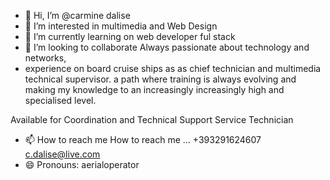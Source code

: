 - 👋 Hi, I’m @carmine dalise
- 👀 I’m interested in multimedia and Web Design 
- 🌱 I’m currently learning on web developer ful stack 
- 💞️ I’m looking to collaborate Always passionate about technology and networks,
- experience on board cruise ships as
 as chief technician and multimedia technical supervisor.
 a path where training is always evolving and making
 my knowledge to an increasingly
 increasingly high and specialised level.

 Available for Coordination and Technical Support Service Technician
- 📫 How to reach me  How to reach me ... +393291624607 
c.dalise@live.com
- 😄 Pronouns: aerialoperator
  

<!---
carmine79 is a ✨ special ✨ repository because its `README.md` (this file) appears on your GitHub profile.
You can click the Preview link to take a look at your changes.
--->
